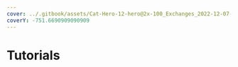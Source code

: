 ```yaml
---
cover: ../.gitbook/assets/Cat-Hero-12-hero@2x-100_Exchanges_2022-12-07-020913_ugkr.webp
coverY: -751.6690909090909
---
```


# Tutorials

<mark style="color:purple;"></mark>
